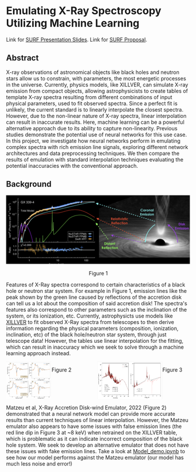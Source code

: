 
# Emulating X-Ray Spectroscopy Utilizing Machine Learning

Link for [SURF Presentation Slides](https://github.com/Rahel-Joshi/X-Ray-Spectra-Emulator/blob/main/SURF.pdf).
Link for [SURF Proposal](https://rahel-joshi.github.io/SURF_2024_Proposal.pdf).

## Abstract

X-ray observations of astronomical objects like black holes and neutron stars allow us to constrain, with parameters, the most energetic processes in the universe. Currently, physics models, like XILLVER, can simulate X-ray emission from compact objects, allowing astrophysicists to create tables of template X-ray spectra resulting from different combinations of input physical parameters, used to fit observed spectra. Since a perfect fit is unlikely, the current standard is to linearly interpolate the closest spectra. However, due to the non-linear nature of X-ray spectra, linear interpolation can result in inaccurate results. Here, machine learning can be a powerful alternative approach due to its ability to capture non-linearity. Previous studies demonstrate the potential use of neural networks for this use case. In this project, we investigate how neural networks perform in emulating complex spectra with rich emission line signals, exploring different network architectures and data preprocessing techniques. We then compare the results of emulation with standard interpolation techniques evaluating the potential inaccuracies with the conventional approach.



## Background

![alt text](https://github.com/Rahel-Joshi/X-Ray-Spectra-Emulator/blob/main/Example.png)
<p align="center"> Figure 1

Features of X-Ray spectra correspond to certain characteristics of a black hole or neutron star system. For example in Figure 1, emission lines like the peak shown by the green line caused by reflections of the accretion disk can tell us a lot about the composition of said accretion disk! The spectra's features also correspond to other parameters such as the inclination of the system, or its ionization, etc. Currently, astrophysicts use models like [XILLVER](https://sites.srl.caltech.edu/~javier/xillver/) to fit observed X-Ray spectra from telescopes to then derive information regarding the physical parameters (composition, ionization, inclination, etc) of the black hole/neutron star system, through just telescope data! However, the tables use linear interpolation for the fitting, which can result in inaccuracy which we seek to solve through a machine learning approach instead.

<div align="center" style="display:flex">
        <div style="display:flex">
                <img src="https://github.com/Rahel-Joshi/X-Ray-Spectra-Emulator/blob/main/Matzeu.png" width="50%">
                <p>Figure 2</p>
        </div>
         <div style="display:flex"">
                <img src="https://github.com/Rahel-Joshi/X-Ray-Spectra-Emulator/blob/main/Matzeu2.png" width="70%">
                <p>Figure 3</p>
        </div>
</div>

Matzeu et al, X-Ray Accretion Disk-wind Emulator, 2022 (Figure 2) demonstrated that a neural network model can provide more accurate results than current techniques of linear interpolation. However, the Matzeu emulator also appears to have some issues with false emission lines (the red line dip in Figure 3 at ~8 keV) when retrained on the XILLVER table, which is problematic as it can indicate incorrect composition of the black hole system. We seek to develop an alternative emulator that does not have these issues with fake emission lines. Take a look at [Model_demo.ipynb](https://github.com/Rahel-Joshi/X-Ray-Spectra-Emulator/blob/main/Model_demo.ipynb) to see how our model performs against the Matzeu emulator (our model has much less noise and error!)





